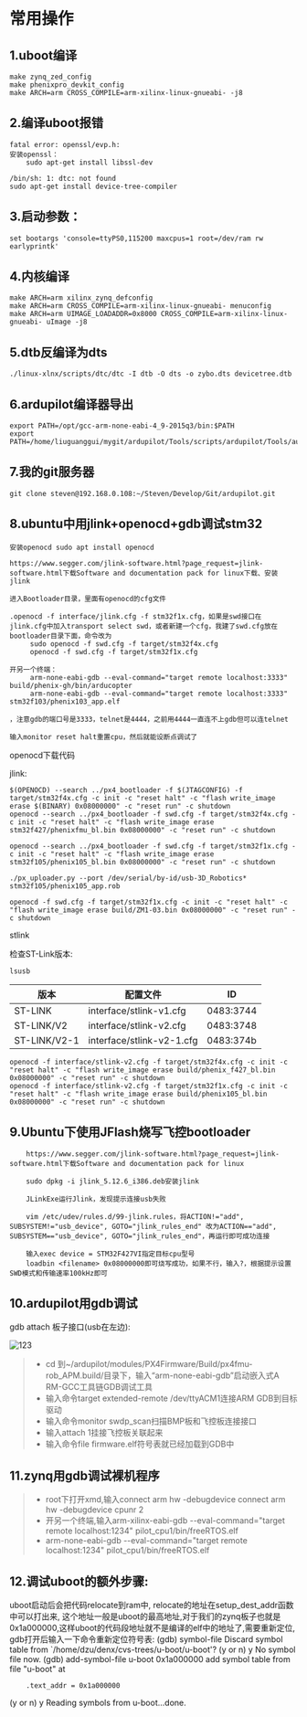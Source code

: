 # 常用操作

## 1.uboot编译

```
make zynq_zed_config
make phenixpro_devkit_config
make ARCH=arm CROSS_COMPILE=arm-xilinx-linux-gnueabi- -j8
```
## 2.编译uboot报错

```
fatal error: openssl/evp.h:
安装openssl：
    sudo apt-get install libssl-dev
```

```
/bin/sh: 1: dtc: not found
sudo apt-get install device-tree-compiler
```
## 3.启动参数：

``` 
set bootargs 'console=ttyPS0,115200 maxcpus=1 root=/dev/ram rw earlyprintk'
```

## 4.内核编译

```
make ARCH=arm xilinx_zynq_defconfig
make ARCH=arm CROSS_COMPILE=arm-xilinx-linux-gnueabi- menuconfig
make ARCH=arm UIMAGE_LOADADDR=0x8000 CROSS_COMPILE=arm-xilinx-linux-gnueabi- uImage -j8
```
## 5.dtb反编译为dts

```
./linux-xlnx/scripts/dtc/dtc -I dtb -O dts -o zybo.dts devicetree.dtb
```
## 6.ardupilot编译器导出

```
export PATH=/opt/gcc-arm-none-eabi-4_9-2015q3/bin:$PATH
export PATH=/home/liuguanggui/mygit/ardupilot/Tools/scripts/ardupilot/Tools/autotest:$PATH
```
## 7.我的git服务器

```
git clone steven@192.168.0.108:~/Steven/Develop/Git/ardupilot.git
```
## 8.ubuntu中用jlink+openocd+gdb调试stm32

```
安装openocd sudo apt install openocd
```
```
https://www.segger.com/jlink-software.html?page_request=jlink-software.html下载Software and documentation pack for linux下载、安装jlink
```
```
进入Bootloader目录，里面有openocd的cfg文件
```
```
.openocd -f interface/jlink.cfg -f stm32f1x.cfg，如果是swd接口在jlink.cfg中加入transport select swd，或者新建一个cfg，我建了swd.cfg放在bootloader目录下面，命令改为
     sudo openocd -f swd.cfg -f target/stm32f4x.cfg
     openocd -f swd.cfg -f target/stm32f1x.cfg
```
```
开另一个终端：
     arm-none-eabi-gdb --eval-command="target remote localhost:3333" build/phenix-gh/bin/arducopter
     arm-none-eabi-gdb --eval-command="target remote localhost:3333" stm32f103/phenix103_app.elf

，注意gdb的端口号是3333，telnet是4444，之前用4444一直连不上gdb但可以连telnet
```
```
输入monitor reset halt重置cpu，然后就能设断点调试了
```

openocd下载代码

jlink:

```
$(OPENOCD) --search ../px4_bootloader -f $(JTAGCONFIG) -f target/stm32f4x.cfg -c init -c "reset halt" -c "flash write_image erase $(BINARY) 0x08000000" -c "reset run" -c shutdown
openocd --search ../px4_bootloader -f swd.cfg -f target/stm32f4x.cfg -c init -c "reset halt" -c "flash write_image erase stm32f427/phenixfmu_bl.bin 0x08000000" -c "reset run" -c shutdown

openocd --search ../px4_bootloader -f swd.cfg -f target/stm32f1x.cfg -c init -c "reset halt" -c "flash write_image erase stm32f105/phenix105_bl.bin 0x08000000" -c "reset run" -c shutdown

./px_uploader.py --port /dev/serial/by-id/usb-3D_Robotics* stm32f105/phenix105_app.rob

openocd -f swd.cfg -f target/stm32f1x.cfg -c init -c "reset halt" -c "flash write_image erase build/ZM1-03.bin 0x08000000" -c "reset run" -c shutdown
```

stlink

检查ST-Link版本:

```
lsusb
```

| 版本           | 配置文件                      | ID        |
| ------------ | ------------------------- | --------- |
| ST-LINK      | interface/stlink-v1.cfg   | 0483:3744 |
| ST-LINK/V2   | interface/stlink-v2.cfg   | 0483:3748 |
| ST-LINK/V2-1 | interface/stlink-v2-1.cfg | 0483:374b |

```
openocd -f interface/stlink-v2.cfg -f target/stm32f4x.cfg -c init -c "reset halt" -c "flash write_image erase build/phenix_f427_bl.bin 0x08000000" -c "reset run" -c shutdown
openocd -f interface/stlink-v2.cfg -f target/stm32f1x.cfg -c init -c "reset halt" -c "flash write_image erase build/phenix105_bl.bin 0x08000000" -c "reset run" -c shutdown
```



## 9.Ubuntu下使用JFlash烧写飞控bootloader

```
    https://www.segger.com/jlink-software.html?page_request=jlink-software.html下载Software and documentation pack for linux
```
```
    sudo dpkg -i jlink_5.12.6_i386.deb安装jlink
```
```
    JLinkExe运行Jlink，发现提示连接usb失败
```
```
    vim /etc/udev/rules.d/99-jlink.rules，将ACTION!="add", SUBSYSTEM!="usb_device", GOTO="jlink_rules_end" 改为ACTION=="add", SUBSYSTEM=="usb_device", GOTO="jlink_rules_end"，再运行即可成功连接
```
```
    输入exec device = STM32F427VI指定目标cpu型号
    loadbin <filename> 0x08000000即可烧写成功，如果不行，输入?，根据提示设置SWD模式和传输速率100kHz即可
```

## 10.ardupilot用gdb调试

gdb attach 板子接口(usb在左边):

![123](/home/steven/Pictures/123.jpg)

> * cd 到~/ardupilot/modules/PX4Firmware/Build/px4fmu-rob_APM.build/目录下，输入“arm-none-eabi-gdb”启动嵌入式A RM-GCC工具链GDB调试工具
> * 输入命令target extended-remote /dev/ttyACM1连接ARM GDB到目标驱动
> * 输入命令monitor swdp_scan扫描BMP板和飞控板连接接口
> * 输入attach 1挂接飞控板关联起来
> * 输入命令file firmware.elf符号表就已经加载到GDB中

## 11.zynq用gdb调试裸机程序

> * root下打开xmd,输入connect arm hw -debugdevice      connect arm hw -debugdevice cpunr 2
> * 开另一个终端,输入arm-xilinx-eabi-gdb --eval-command="target remote localhost:1234" pilot_cpu1/bin/freeRTOS.elf
> * arm-none-eabi-gdb --eval-command="target remote localhost:1234" pilot_cpu1/bin/freeRTOS.elf

## 12.调试uboot的额外步骤:

uboot启动后会把代码relocate到ram中, relocate的地址在setup_dest_addr函数中可以打出来, 这个地址一般是uboot的最高地址,对于我们的zynq板子也就是0x1a000000,这样uboot的代码段地址就不是编译的elf中的地址了,需要重新定位, gdb打开后输入一下命令重新定位符号表:
(gdb) symbol-file
Discard symbol table from `/home/dzu/denx/cvs-trees/u-boot/u-boot'? (y or n) y
No symbol file now.
(gdb) add-symbol-file u-boot 0x1a000000
add symbol table from file "u-boot" at

        .text_addr = 0x1a000000
(y or n) y
Reading symbols from u-boot...done.